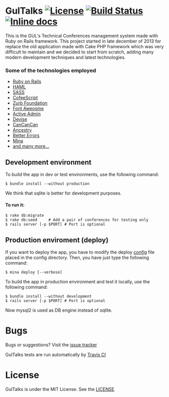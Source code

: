 # GulTalks  [![License](http://img.shields.io/license/MIT.png?color=red)](https://github.com/guluc3m/gul-gultalks/blob/master/LICENSE) [![Build Status](https://travis-ci.org/guluc3m/gul-gultalks.svg?branch=develop)](https://travis-ci.org/guluc3m/gul-gultalks) [![Inline docs](http://inch-ci.org/github/guluc3m/gul-gultalks.svg?branch=master)](http://inch-ci.org/github/guluc3m/gul-gultalks)

This is the GUL's Technical Conferences management system made with Ruby on Rails framework.
This project started in late december of 2013 for replace the old application made with Cake PHP
framework which was very difficult to maintain and we decided to start from scratch,
adding many modern development techniques and latest technologies.

### Some of the technologies employed

- [Ruby on Rails](http://rubyonrails.org/)
- [HAML](http://haml.info/)
- [SASS](http://sass-lang.com/)
- [CofeeScript](http://coffeescript.org/)
- [Zurb Foundation](http://foundation.zurb.com/)
- [Font Aweosme](http://fortawesome.github.io/Font-Awesome/)
- [Active Admin](http://activeadmin.info/)
- [Devise](https://github.com/plataformatec/devise)
- [CanCanCan](https://github.com/CanCanCommunity/cancancan)
- [Ancestry](https://github.com/stefankroes/ancestry)
- [Better Errors](https://github.com/charliesome/better_errors)
- [Mina](http://mina-deploy.github.io/mina/)
- [and many more...](https://github.com/guluc3m/gul-gultalks/blob/develop/Gemfile)

## Development environment

To build the app in dev or test environments, use the following command:

```shell
$ bundle install --without production
```
We think that sqlite is better for development purposes.

#### To run it:

```shell
$ rake db:migrate
$ rake db:seed     # Add a pair of conferences for testing only
$ rails server [-p $PORT] # Port is optional
```

## Production enviroment (deploy)

If you want to deploy the app, you have to modify the deploy [config](https://github.com/guluc3m/gul-gultalks/blob/develop/config/deploy.rb) file placed in the
config directory. Then, you have just type the following command:

```shell
$ mina deploy [--verbose]
```

To build the app in production environment and test it locally, use the following command:

```shell
$ bundle install --without development
$ rails server [-p $PORT] # Port is optional
```

Now mysql2 is used as DB engine instead of sqlite.


Bugs
====

Bugs or suggestions? Visit the [issue tracker](https://github.com/guluc3m/gul-gultalks/issues/)

GulTalks tests are run automatically by [Travis CI](https://travis-ci.org/guluc3m/gul-gultalks)

License
=======

GulTalks is under the MIT License. See the [LICENSE](https://github.com/guluc3m/gul-gultalks/blob/master/LICENSE)
